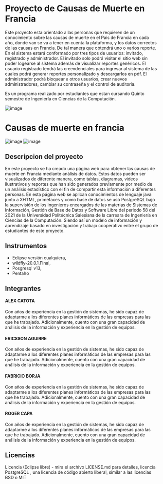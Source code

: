 # Proyecto de Causas de Muerte en Francia
Este proyecto esta orientado a las personas que requieren de un conocimiento sobre las causas de muerte en el Pais de Francia en cada año, donde van se va a tener en cuenta la plataforma, y los datos correctos de las causas en Francia. De tal manera que obtendrá uno o varios reporte. En el sistema estará conformado por tres tipos de usuarios: invitado, registrado y administrador. El invitado solo podrá visitar el sitio web sin poder logearse al sistema además de visualizar reportes genéricos. El usuario registrado tendrá las creendenciales para ingresar al sistema de las cuales podrá generar reportes personalizado y descargarlos en pdf. El administrador podrá bloquear a otros usuarios, crear nuevos administradores, cambiar su contraseña y el control de auditoria.

Es un programa realizado por estudiantes que estan cursando Quinto semestre de Ingeniería en Ciencias de la Computación.

![image](https://user-descargas.githubusercontent.com/21-07-18-19.56.52png)



# Causas de muerte en francia
![image](https://user-images.githubusercontent.com/66247356/122820461-3f63ba00-d2a1-11eb-9436-9239c5aaf254.png)
![image](https://user-images.githubusercontent.com/66247356/122820711-881b7300-d2a1-11eb-998e-d3847c2d60be.png)    
## Descripcion del proyecto

En este proyecto se ha creado una página web para obtener las causas de muerte en Francia mediante análisis de datos. Estos datos pueden ser visualizados de diferente manera, como tablas, diagramas, videos ilustrativos y reportes que han sido generados previamente por medio de un análisis estadístico con el fin de compartir esta información a diferentes personas. En esta página web se aplican conocimientos de lenguaje java junto a XHTML, primefaces y como base de datos se usó PostgreSQL bajo la supervisión de los ingenieros encargados de las materias de Sistemas de Información, Gestión de Base de Datos y Software Libre del periodo 58 del 2021 de la Universidad Politécnica Salesiana de la carreara de Ingeniería en Ciencias de la Computación. Siendo así un modelo de información y aprendizaje basado en investigación y trabajo cooperativo entre el grupo de estudiantes de este proyecto.

## Instrumentos

- Eclipse versión cualquiera, 
- wildfly-20.0.1.Final,
- Posgresql v13,
- Pentaho

## Integrantes 
#### ALEX CATOTA
Con años de experiencia en la gestión de sistemas, he sido capaz de adaptarme a los diferentes planes informáticos de las empresas para las que he trabajado. Adicionalmente, cuento con una gran capacidad de análisis de la información y experiencia en la gestión de equipos.
#### ERICSSON AGUIRRE
Con años de experiencia en la gestión de sistemas, he sido capaz de adaptarme a los diferentes planes informáticos de las empresas para las que he trabajado. Adicionalmente, cuento con una gran capacidad de análisis de la información y experiencia en la gestión de equipos.
####  FABRICIO BORJA
Con años de experiencia en la gestión de sistemas, he sido capaz de adaptarme a los diferentes planes informáticos de las empresas para las que he trabajado. Adicionalmente, cuento con una gran capacidad de análisis de la información y experiencia en la gestión de equipos.
#### ROGER CAPA
Con años de experiencia en la gestión de sistemas, he sido capaz de adaptarme a los diferentes planes informáticos de las empresas para las que he trabajado. Adicionalmente, cuento con una gran capacidad de análisis de la información y experiencia en la gestión de equipos.

## Licencias
Licencia (Eclipse libre) - mira el archivo LICENSE.md para detalles,
licencia PostgreSQL , 
una licencia de código abierto liberal, 
similar a las licencias BSD o MIT
